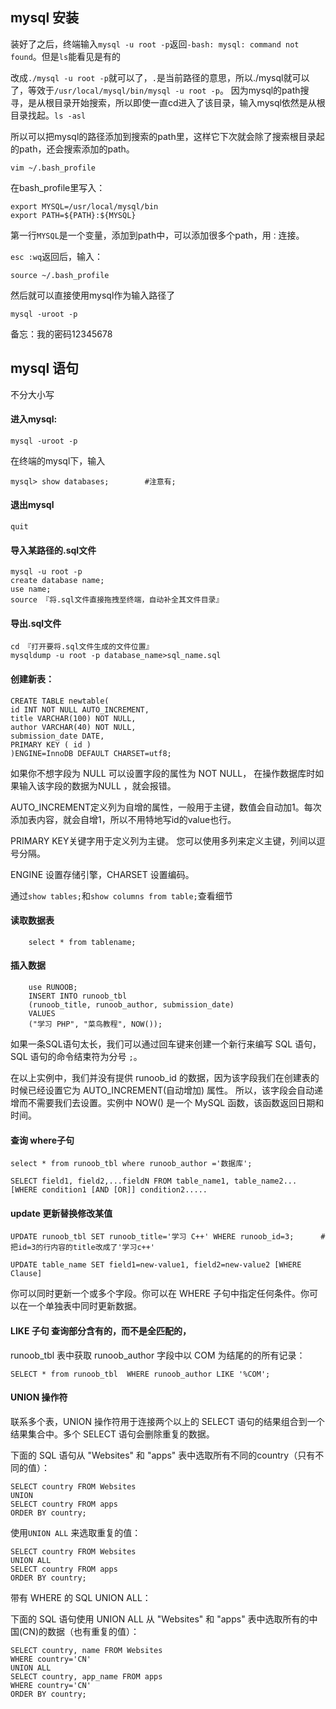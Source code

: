 ## mysql 安装
装好了之后，终端输入```mysql -u root -p```返回```-bash: mysql: command not found```。但是```ls```能看见是有的

改成```./mysql -u root -p```就可以了，```.```是当前路径的意思，所以./mysql就可以了，等效于```/usr/local/mysql/bin/mysql -u root -p```。
因为mysql的path搜寻，是从根目录开始搜索，所以即使一直cd进入了该目录，输入mysql依然是从根目录找起。```ls -asl```

所以可以把mysql的路径添加到搜索的path里，这样它下次就会除了搜索根目录起的path，还会搜索添加的path。

    vim ~/.bash_profile
在bash_profile里写入：


    export MYSQL=/usr/local/mysql/bin
    export PATH=${PATH}:${MYSQL}

第一行```MYSQL```是一个变量，添加到path中，可以添加很多个path，用```：```连接。

```esc :wq```返回后，输入：

    source ~/.bash_profile 
    
然后就可以直接使用mysql作为输入路径了

    mysql -uroot -p


备忘：我的密码12345678


## mysql 语句
不分大小写

#### 进入mysql:

    mysql -uroot -p
在终端的mysql下，输入

    mysql> show databases;        #注意有;
#### 退出mysql

    quit
#### 导入某路径的.sql文件

    mysql -u root -p
    create database name;
    use name;
    source 『将.sql文件直接拖拽至终端，自动补全其文件目录』

#### 导出.sql文件

    cd 『打开要将.sql文件生成的文件位置』
    mysqldump -u root -p database_name>sql_name.sql

 #### 创建新表：
 
    CREATE TABLE newtable(
    id INT NOT NULL AUTO_INCREMENT,
    title VARCHAR(100) NOT NULL,
    author VARCHAR(40) NOT NULL,
    submission_date DATE,
    PRIMARY KEY ( id )
    )ENGINE=InnoDB DEFAULT CHARSET=utf8;
如果你不想字段为 NULL 可以设置字段的属性为 NOT NULL， 在操作数据库时如果输入该字段的数据为NULL ，就会报错。

AUTO_INCREMENT定义列为自增的属性，一般用于主键，数值会自动加1。每次添加表内容，就会自增1，所以不用特地写id的value也行。

PRIMARY KEY关键字用于定义列为主键。 您可以使用多列来定义主键，列间以逗号分隔。

ENGINE 设置存储引擎，CHARSET 设置编码。

通过```show tables;```和```show columns from table;```查看细节

#### 读取数据表
    
        select * from tablename;
#### 插入数据
        
        use RUNOOB;
        INSERT INTO runoob_tbl 
        (runoob_title, runoob_author, submission_date)
        VALUES
        ("学习 PHP", "菜鸟教程", NOW());
如果一条SQL语句太长，我们可以通过回车键来创建一个新行来编写 SQL 语句，SQL 语句的命令结束符为分号 ```;```。

在以上实例中，我们并没有提供 runoob_id 的数据，因为该字段我们在创建表的时候已经设置它为 AUTO_INCREMENT(自动增加) 属性。 所以，该字段会自动递增而不需要我们去设置。实例中 NOW() 是一个 MySQL 函数，该函数返回日期和时间。

#### 查询 where子句

    select * from runoob_tbl where runoob_author ='数据库';
    
    SELECT field1, field2,...fieldN FROM table_name1, table_name2...
    [WHERE condition1 [AND [OR]] condition2.....

#### update 更新替换修改某值

    UPDATE runoob_tbl SET runoob_title='学习 C++' WHERE runoob_id=3;      #把id=3的行内容的title改成了'学习c++'
    
    UPDATE table_name SET field1=new-value1, field2=new-value2 [WHERE Clause]
    
你可以同时更新一个或多个字段。你可以在 WHERE 子句中指定任何条件。你可以在一个单独表中同时更新数据。


#### LIKE 子句 查询部分含有的，而不是全匹配的，

 runoob_tbl 表中获取 runoob_author 字段中以 COM 为结尾的的所有记录：
 
    SELECT * from runoob_tbl  WHERE runoob_author LIKE '%COM';
    
#### UNION 操作符
联系多个表，UNION 操作符用于连接两个以上的 SELECT 语句的结果组合到一个结果集合中。多个 SELECT 语句会删除重复的数据。

下面的 SQL 语句从 "Websites" 和 "apps" 表中选取所有不同的country（只有不同的值）：

    SELECT country FROM Websites
    UNION
    SELECT country FROM apps
    ORDER BY country;
    
使用```UNION ALL``` 来选取重复的值：

    SELECT country FROM Websites
    UNION ALL
    SELECT country FROM apps
    ORDER BY country;
    
带有 WHERE 的 SQL UNION ALL：

下面的 SQL 语句使用 UNION ALL 从 "Websites" 和 "apps" 表中选取所有的中国(CN)的数据（也有重复的值）：

    SELECT country, name FROM Websites
    WHERE country='CN'
    UNION ALL
    SELECT country, app_name FROM apps
    WHERE country='CN'
    ORDER BY country;
